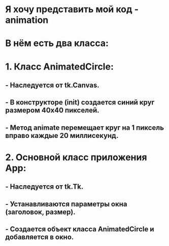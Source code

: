# Я хочу представить мой код - animation

# В нём есть два класса:
# 1. Класс AnimatedCircle:
##   - Наследуется от tk.Canvas.
##   - В конструкторе (__init__) создается синий круг размером 40х40 пикселей.
##   - Метод animate перемещает круг на 1 пиксель вправо каждые 20 миллисекунд.
   
# 2. Основной класс приложения App:
##   - Наследуется от tk.Tk.
##   - Устанавливаются параметры окна (заголовок, размер).
##   - Создается объект класса AnimatedCircle и добавляется в окно.